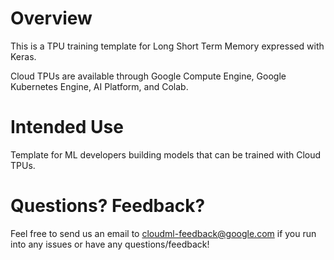 # Overview
 
This is a TPU training template for Long Short Term Memory expressed with Keras.

Cloud TPUs are available through Google Compute Engine, Google Kubernetes Engine, AI Platform, and Colab.

 
# Intended Use

Template for ML developers building models that can be trained with Cloud TPUs.


# Questions? Feedback?
 
Feel free to send us an email to [cloudml-feedback@google.com](cloudml-feedback@google.com) if you run into any issues or have any questions/feedback!